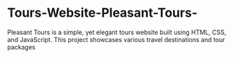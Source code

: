 # Tours-Website-Pleasant-Tours-
Pleasant Tours is a simple, yet elegant tours website built using HTML, CSS, and JavaScript. This project showcases various travel destinations and tour packages
